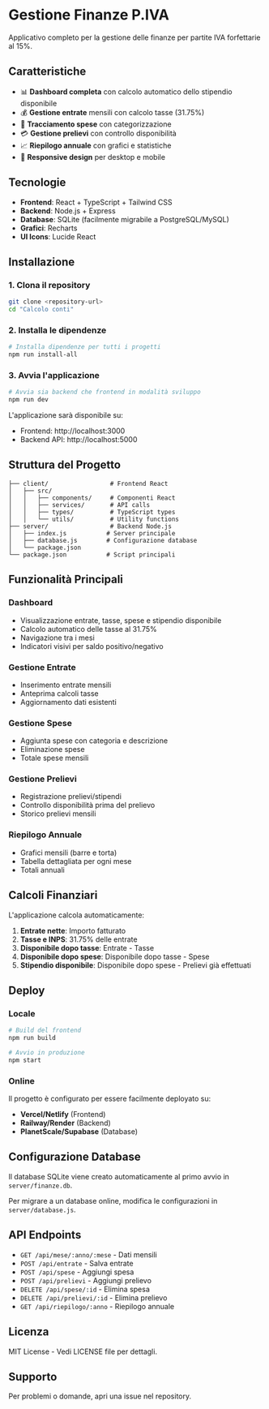 # Gestione Finanze P.IVA

Applicativo completo per la gestione delle finanze per partite IVA forfettarie al 15%.

## Caratteristiche

- 📊 **Dashboard completa** con calcolo automatico dello stipendio disponibile
- 💰 **Gestione entrate** mensili con calcolo tasse (31.75%)
- 🛒 **Tracciamento spese** con categorizzazione
- 💳 **Gestione prelievi** con controllo disponibilità
- 📈 **Riepilogo annuale** con grafici e statistiche
- 📱 **Responsive design** per desktop e mobile

## Tecnologie

- **Frontend**: React + TypeScript + Tailwind CSS
- **Backend**: Node.js + Express
- **Database**: SQLite (facilmente migrabile a PostgreSQL/MySQL)
- **Grafici**: Recharts
- **UI Icons**: Lucide React

## Installazione

### 1. Clona il repository
```bash
git clone <repository-url>
cd "Calcolo conti"
```

### 2. Installa le dipendenze
```bash
# Installa dipendenze per tutti i progetti
npm run install-all
```

### 3. Avvia l'applicazione
```bash
# Avvia sia backend che frontend in modalità sviluppo
npm run dev
```

L'applicazione sarà disponibile su:
- Frontend: http://localhost:3000
- Backend API: http://localhost:5000

## Struttura del Progetto

```
├── client/                 # Frontend React
│   ├── src/
│   │   ├── components/     # Componenti React
│   │   ├── services/       # API calls
│   │   ├── types/          # TypeScript types
│   │   └── utils/          # Utility functions
├── server/                 # Backend Node.js
│   ├── index.js           # Server principale
│   ├── database.js        # Configurazione database
│   └── package.json
└── package.json           # Script principali
```

## Funzionalità Principali

### Dashboard
- Visualizzazione entrate, tasse, spese e stipendio disponibile
- Calcolo automatico delle tasse al 31.75%
- Navigazione tra i mesi
- Indicatori visivi per saldo positivo/negativo

### Gestione Entrate
- Inserimento entrate mensili
- Anteprima calcoli tasse
- Aggiornamento dati esistenti

### Gestione Spese
- Aggiunta spese con categoria e descrizione
- Eliminazione spese
- Totale spese mensili

### Gestione Prelievi
- Registrazione prelievi/stipendi
- Controllo disponibilità prima del prelievo
- Storico prelievi mensili

### Riepilogo Annuale
- Grafici mensili (barre e torta)
- Tabella dettagliata per ogni mese
- Totali annuali

## Calcoli Finanziari

L'applicazione calcola automaticamente:

1. **Entrate nette**: Importo fatturato
2. **Tasse e INPS**: 31.75% delle entrate
3. **Disponibile dopo tasse**: Entrate - Tasse
4. **Disponibile dopo spese**: Disponibile dopo tasse - Spese
5. **Stipendio disponibile**: Disponibile dopo spese - Prelievi già effettuati

## Deploy

### Locale
```bash
# Build del frontend
npm run build

# Avvio in produzione
npm start
```

### Online
Il progetto è configurato per essere facilmente deployato su:
- **Vercel/Netlify** (Frontend)
- **Railway/Render** (Backend)
- **PlanetScale/Supabase** (Database)

## Configurazione Database

Il database SQLite viene creato automaticamente al primo avvio in `server/finanze.db`.

Per migrare a un database online, modifica le configurazioni in `server/database.js`.

## API Endpoints

- `GET /api/mese/:anno/:mese` - Dati mensili
- `POST /api/entrate` - Salva entrate
- `POST /api/spese` - Aggiungi spesa
- `POST /api/prelievi` - Aggiungi prelievo
- `DELETE /api/spese/:id` - Elimina spesa
- `DELETE /api/prelievi/:id` - Elimina prelievo
- `GET /api/riepilogo/:anno` - Riepilogo annuale

## Licenza

MIT License - Vedi LICENSE file per dettagli.

## Supporto

Per problemi o domande, apri una issue nel repository.

